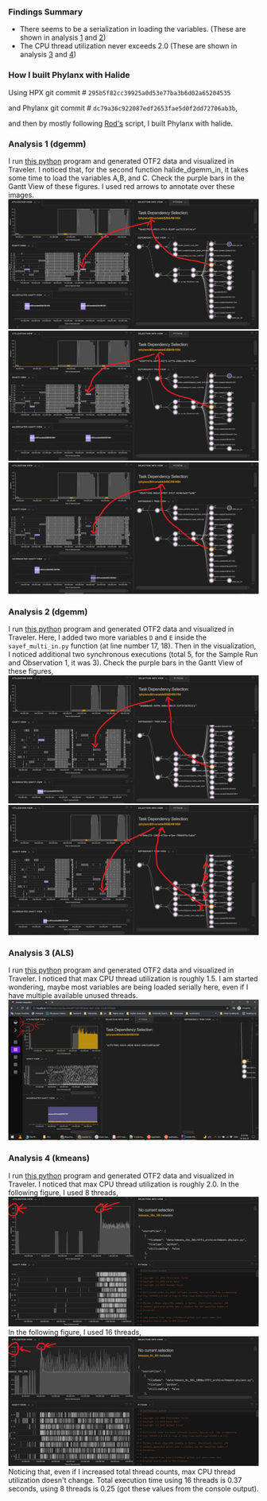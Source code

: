 ### Findings Summary

- There seems to be a serialization in loading the variables. (These are shown in analysis [1](https://github.com/sayefsakin/halide_notes/blob/master/CaseStudyAnalysis.md#analysis-1-dgemm) and [2](https://github.com/sayefsakin/halide_notes/blob/master/CaseStudyAnalysis.md#analysis-2-dgemm))
- The CPU thread utilization never exceeds 2.0 (These are shown in analysis [3](https://github.com/sayefsakin/halide_notes/blob/master/CaseStudyAnalysis.md#analysis-3-als) and [4](https://github.com/sayefsakin/halide_notes/blob/master/CaseStudyAnalysis.md#analysis-4-kmeans))

### How I built Phylanx with Halide

Using HPX git commit # `295b5f82cc39925a0d53e77ba3b6d02a65204535` 

and Phylanx git commit # `dc79a36c922087edf2653fae5d0f2dd72706ab3b`,

and then by mostly following [Rod's](https://github.com/rtohid/scripts/blob/master/build/rostam/build_phylanx_halide.sh) script, I built Phylanx with halide. 

### Analysis 1 (dgemm)
I run [this python](FinalRunWithHalide/sayef_halide_in.py) program and generated OTF2 data and visualized in Traveler. I noticed that, for the second function 
halide_dgemm_in, it takes some time to load the variables A,B, and C. Check the purple bars in the Gantt View of these figures. I used red arrows to 
annotate over these images. 
![a](FinalRunWithHalide/a.JPG)
![b](FinalRunWithHalide/b.JPG)
![c](FinalRunWithHalide/c.JPG)

### Analysis 2 (dgemm)
I run [this python](Analysis3/sayef_multi_in.py) program and generated OTF2 data and visualized in Traveler. Here, I added two more variables `D` and `E` 
inside the `sayef_multi_in.py` function (at line number 17, 18). Then in the visualization, I noticed additional two synchronous executions (total 5, 
for the Sample Run and Observation 1, it was 3).
Check the purple bars in the Gantt View of these figures,
![d](Analysis3/d.JPG)
![e](Analysis3/e.JPG)

### Analysis 3 (ALS)
I run [this python](ALS/phylanx_als_csv.py) program and generated OTF2 data and visualized in Traveler. I noticed that max CPU thread utilization is roughly 
1.5. I am started wondering, maybe most variables are being loaded serially here, even if I have multiple available unused threads.
![d](ALS/01.png)

### Analysis 4 (kmeans)
I run [this python](kmeans/kmeans.phylanx.py) program and generated OTF2 data and visualized in Traveler. I noticed that max CPU thread utilization is roughly 
2.0. In the following figure, I used 8 threads,
![d](kmeans/b.JPG)
In the following figure, I used 16 threads,
![a](kmeans/a.JPG)
Noticing that, even if I increased total thread counts, max CPU thread utilization doesn't change. Total execution time using 16 threads is 0.37 seconds, 
using 8 threads is 0.25 (got these values from the console output).